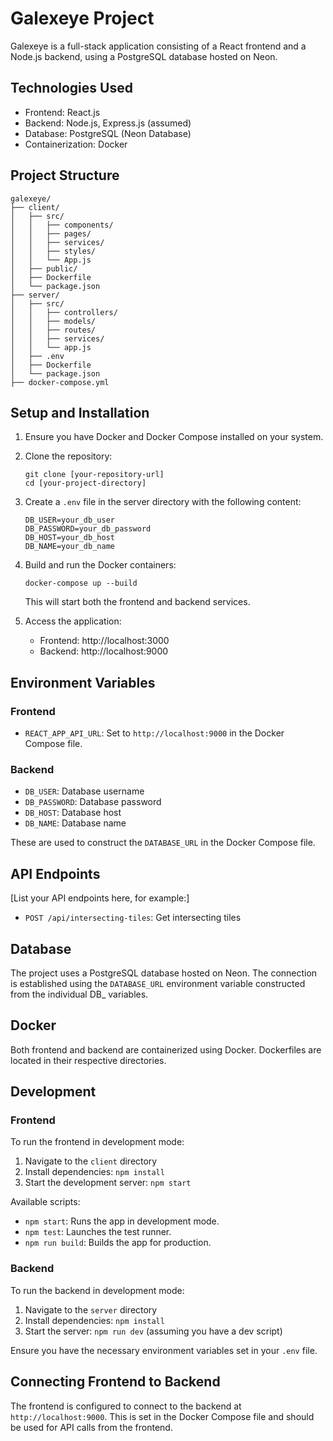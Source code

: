 # Galexeye Project

Galexeye is a full-stack application consisting of a React frontend and a Node.js backend, using a PostgreSQL database hosted on Neon.

## Technologies Used

- Frontend: React.js
- Backend: Node.js, Express.js (assumed)
- Database: PostgreSQL (Neon Database)
- Containerization: Docker

## Project Structure

```
galexeye/
├── client/
│   ├── src/
│   │   ├── components/
│   │   ├── pages/
│   │   ├── services/
│   │   ├── styles/
│   │   └── App.js
│   ├── public/
│   ├── Dockerfile
│   └── package.json
├── server/
│   ├── src/
│   │   ├── controllers/
│   │   ├── models/
│   │   ├── routes/
│   │   ├── services/
│   │   └── app.js
│   ├── .env
│   ├── Dockerfile
│   └── package.json
├── docker-compose.yml
```

## Setup and Installation

1. Ensure you have Docker and Docker Compose installed on your system.

2. Clone the repository:

   ```
   git clone [your-repository-url]
   cd [your-project-directory]
   ```

3. Create a `.env` file in the server directory with the following content:

   ```
   DB_USER=your_db_user
   DB_PASSWORD=your_db_password
   DB_HOST=your_db_host
   DB_NAME=your_db_name
   ```

4. Build and run the Docker containers:

   ```
   docker-compose up --build
   ```

   This will start both the frontend and backend services.

5. Access the application:
   - Frontend: http://localhost:3000
   - Backend: http://localhost:9000

## Environment Variables

### Frontend

- `REACT_APP_API_URL`: Set to `http://localhost:9000` in the Docker Compose file.

### Backend

- `DB_USER`: Database username
- `DB_PASSWORD`: Database password
- `DB_HOST`: Database host
- `DB_NAME`: Database name

These are used to construct the `DATABASE_URL` in the Docker Compose file.

## API Endpoints

[List your API endpoints here, for example:]

- `POST /api/intersecting-tiles`: Get intersecting tiles

## Database

The project uses a PostgreSQL database hosted on Neon. The connection is established using the `DATABASE_URL` environment variable constructed from the individual DB\_ variables.

## Docker

Both frontend and backend are containerized using Docker. Dockerfiles are located in their respective directories.

## Development

### Frontend

To run the frontend in development mode:

1. Navigate to the `client` directory
2. Install dependencies: `npm install`
3. Start the development server: `npm start`

Available scripts:

- `npm start`: Runs the app in development mode.
- `npm test`: Launches the test runner.
- `npm run build`: Builds the app for production.

### Backend

To run the backend in development mode:

1. Navigate to the `server` directory
2. Install dependencies: `npm install`
3. Start the server: `npm run dev` (assuming you have a dev script)

Ensure you have the necessary environment variables set in your `.env` file.

## Connecting Frontend to Backend

The frontend is configured to connect to the backend at `http://localhost:9000`. This is set in the Docker Compose file and should be used for API calls from the frontend.
